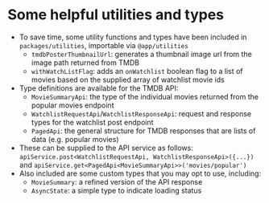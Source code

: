 <div class="dense">

# Some helpful utilities and types
- To save time, some utility functions and types have been included in `packages/utilities`, importable via `@app/utilities`
  - `tmdbPosterThumbnailUrl`:  generates a thumbnail image url from the image path returned from TMDB
  - `withWatchListFlag`: adds an `onWatchlist` boolean flag to a list of movies based on the supplied array of watchlist movie ids
- Type definitions are available for the TMDB API:
  - `MovieSummaryApi`: the type of the individual movies returned from the popular movies endpoint
  - `WatchlistRequestApi`/`WatchlistResponseApi`: request and response types for the watchlist post endpoint 
  - `PagedApi`: the general structure for TMDB responses that are lists of data (e.g. popular movies)
- These can be supplied to the API service as follows: `apiService.post<WatchlistRequestApi, WatchlistResponseApi>({...})` and `apiService.get<PagedApi<MovieSummaryApi>>('movies/popular')`
- Also included are some custom types that you may opt to use, including:
  - `MovieSummary`: a refined version of the API response
  - `AsyncState`: a simple type to indicate loading status 

</div>
